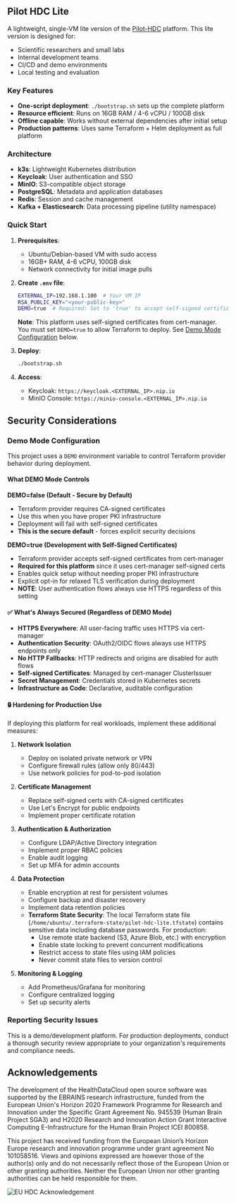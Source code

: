 ## Pilot HDC Lite

A lightweight, single-VM lite version of the [Pilot-HDC](https://hdc.humanbrainproject.eu/) platform. This lite version is designed for:
- Scientific researchers and small labs
- Internal development teams
- CI/CD and demo environments
- Local testing and evaluation

### Key Features
- **One-script deployment**: `./bootstrap.sh` sets up the complete platform
- **Resource efficient**: Runs on 16GB RAM / 4-6 vCPU / 100GB disk
- **Offline capable**: Works without external dependencies after initial setup
- **Production patterns**: Uses same Terraform + Helm deployment as full platform

### Architecture
- **k3s**: Lightweight Kubernetes distribution
- **Keycloak**: User authentication and SSO
- **MinIO**: S3-compatible object storage
- **PostgreSQL**: Metadata and application databases
- **Redis**: Session and cache management
- **Kafka + Elasticsearch**: Data processing pipeline (utility namespace)

### Quick Start

1. **Prerequisites**:
   - Ubuntu/Debian-based VM with sudo access
   - 16GB+ RAM, 4-6 vCPU, 100GB disk
   - Network connectivity for initial image pulls

2. **Create `.env` file**:
   ```bash
   EXTERNAL_IP=192.168.1.100  # Your VM IP
   RSA_PUBLIC_KEY="<your-public-key>"
   DEMO=true  # Required: Set to 'true' to accept self-signed certificates
   ```

   **Note**: This platform uses self-signed certificates from cert-manager. You must set `DEMO=true` to allow Terraform to deploy. See [Demo Mode Configuration](#demo-mode-configuration) below.

3. **Deploy**:
   ```bash
   ./bootstrap.sh
   ```

4. **Access**:
   - Keycloak: `https://keycloak.<EXTERNAL_IP>.nip.io`
   - MinIO Console: `https://minio-console.<EXTERNAL_IP>.nip.io`

## Security Considerations

### Demo Mode Configuration

This project uses a `DEMO` environment variable to control Terraform provider behavior during deployment.

#### What DEMO Mode Controls

**DEMO=false (Default - Secure by Default)**
- Terraform provider requires CA-signed certificates
- Use this when you have proper PKI infrastructure
- Deployment will fail with self-signed certificates
- **This is the secure default** - forces explicit security decisions

**DEMO=true (Development with Self-Signed Certificates)**
- Terraform provider accepts self-signed certificates from cert-manager
- **Required for this platform** since it uses cert-manager self-signed certs
- Enables quick setup without needing proper PKI infrastructure
- Explicit opt-in for relaxed TLS verification during deployment
- **NOTE**: User authentication flows always use HTTPS regardless of this setting

#### ✅ What's Always Secured (Regardless of DEMO Mode)

- **HTTPS Everywhere**: All user-facing traffic uses HTTPS via cert-manager
- **Authentication Security**: OAuth2/OIDC flows always use HTTPS endpoints only
- **No HTTP Fallbacks**: HTTP redirects and origins are disabled for auth flows
- **Self-signed Certificates**: Managed by cert-manager ClusterIssuer
- **Secret Management**: Credentials stored in Kubernetes secrets
- **Infrastructure as Code**: Declarative, auditable configuration

#### 🔒 Hardening for Production Use

If deploying this platform for real workloads, implement these additional measures:

1. **Network Isolation**
   - Deploy on isolated private network or VPN
   - Configure firewall rules (allow only 80/443)
   - Use network policies for pod-to-pod isolation

2. **Certificate Management**
   - Replace self-signed certs with CA-signed certificates
   - Use Let's Encrypt for public endpoints
   - Implement proper certificate rotation

3. **Authentication & Authorization**
   - Configure LDAP/Active Directory integration
   - Implement proper RBAC policies
   - Enable audit logging
   - Set up MFA for admin accounts

4. **Data Protection**
   - Enable encryption at rest for persistent volumes
   - Configure backup and disaster recovery
   - Implement data retention policies
   - **Terraform State Security**: The local Terraform state file (`/home/ubuntu/.terraform-state/pilot-hdc-lite.tfstate`) contains sensitive data including database passwords. For production:
     - Use remote state backend (S3, Azure Blob, etc.) with encryption
     - Enable state locking to prevent concurrent modifications
     - Restrict access to state files using IAM policies
     - Never commit state files to version control

5. **Monitoring & Logging**
   - Add Prometheus/Grafana for monitoring
   - Configure centralized logging
   - Set up security alerts

### Reporting Security Issues

This is a demo/development platform. For production deployments, conduct a thorough security review appropriate to your organization's requirements and compliance needs.

## Acknowledgements
The development of the HealthDataCloud open source software was supported by the EBRAINS research infrastructure, funded from the European Union's Horizon 2020 Framework Programme for Research and Innovation under the Specific Grant Agreement No. 945539 (Human Brain Project SGA3) and H2020 Research and Innovation Action Grant Interactive Computing E-Infrastructure for the Human Brain Project ICEI 800858.

This project has received funding from the European Union’s Horizon Europe research and innovation programme under grant agreement No 101058516. Views and opinions expressed are however those of the author(s) only and do not necessarily reflect those of the European Union or other granting authorities. Neither the European Union nor other granting authorities can be held responsible for them.

![EU HDC Acknowledgement](https://hdc.humanbrainproject.eu/img/HDC-EU-acknowledgement.png)
